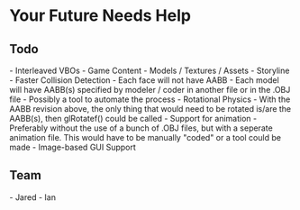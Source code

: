 <h1>Your Future Needs Help</h1>
<h2>Todo</h2>
- Interleaved VBOs
- Game Content
  - Models / Textures / Assets
  - Storyline
- Faster Collision Detection
  - Each face will not have AABB
  - Each model will have AABB(s) specified by modeler / coder in another file or in the .OBJ file
  - Possibly a tool to automate the process
- Rotational Physics
  - With the AABB revision above, the only thing that would need to be rotated is/are the AABB(s), then glRotatef() could be called
- Support for animation
  - Preferably without the use of a bunch of .OBJ files, but with a seperate animation file. This would have to be manually "coded" or a tool could be made
- Image-based GUI Support
<h2>Team</h2>
- Jared
- Ian
